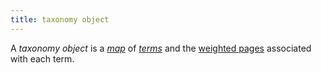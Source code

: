 ```yaml
---
title: taxonomy object
---
```


A _taxonomy object_ is a [_map_](g) of [_terms_](g) and the [weighted pages](g) associated with each term.
